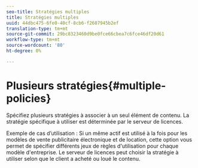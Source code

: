 ```yaml
---
seo-title: Stratégies multiples
title: Stratégies multiples
uuid: 44dbc475-6fe0-40cf-8cb6-f2607945b2ef
translation-type: tm+mt
source-git-commit: 29bc8323460d9be0fce66cbea7c6fce46df20d61
workflow-type: tm+mt
source-wordcount: '80'
ht-degree: 0%

---
```



# Plusieurs stratégies{#multiple-policies}

Spécifiez plusieurs stratégies à associer à un seul élément de contenu. La stratégie spécifique à utiliser est déterminée par le serveur de licences.

Exemple de cas d’utilisation : Si un même actif est utilisé à la fois pour les modèles de vente publicitaire électronique et de location, cette option vous permet de spécifier différents jeux de règles d&#39;utilisation pour chaque modèle d&#39;entreprise. Le serveur de licences peut choisir la stratégie à utiliser selon que le client a acheté ou loué le contenu.
